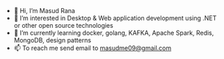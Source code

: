 - 👋 Hi, I’m Masud Rana
- 👀 I’m interested in Desktop & Web application development using .NET or other open source technologies
- 🌱 I’m currently learning docker, golang, KAFKA, Apache Spark, Redis, MongoDB, design patterns
- 📫 To reach me send email to masudme09@gmail.com 


